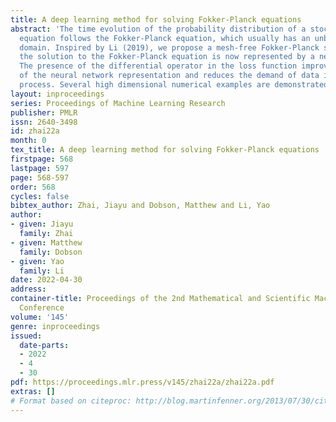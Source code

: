 ```yaml
---
title: A deep learning method for solving Fokker-Planck equations
abstract: 'The time evolution of the probability distribution of a stochastic differential
  equation follows the Fokker-Planck equation, which usually has an unbounded, high-dimensional
  domain. Inspired by Li (2019), we propose a mesh-free Fokker-Planck solver, in which
  the solution to the Fokker-Planck equation is now represented by a neural network.
  The presence of the differential operator in the loss function improves the accuracy
  of the neural network representation and reduces the demand of data in the training
  process. Several high dimensional numerical examples are demonstrated. '
layout: inproceedings
series: Proceedings of Machine Learning Research
publisher: PMLR
issn: 2640-3498
id: zhai22a
month: 0
tex_title: A deep learning method for solving Fokker-Planck equations
firstpage: 568
lastpage: 597
page: 568-597
order: 568
cycles: false
bibtex_author: Zhai, Jiayu and Dobson, Matthew and Li, Yao
author:
- given: Jiayu
  family: Zhai
- given: Matthew
  family: Dobson
- given: Yao
  family: Li
date: 2022-04-30
address:
container-title: Proceedings of the 2nd Mathematical and Scientific Machine Learning
  Conference
volume: '145'
genre: inproceedings
issued:
  date-parts:
  - 2022
  - 4
  - 30
pdf: https://proceedings.mlr.press/v145/zhai22a/zhai22a.pdf
extras: []
# Format based on citeproc: http://blog.martinfenner.org/2013/07/30/citeproc-yaml-for-bibliographies/
---
```

